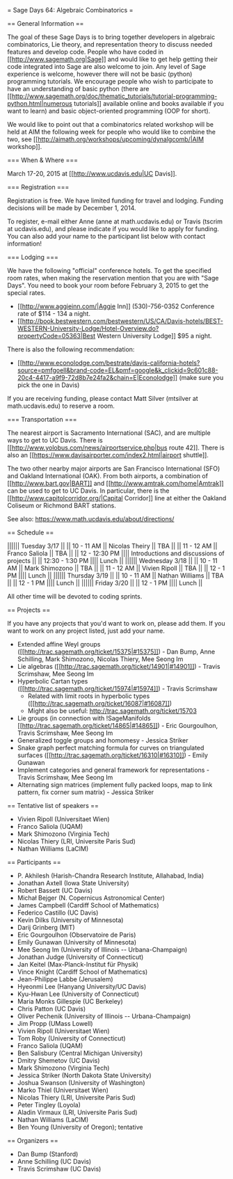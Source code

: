 = Sage Days 64: Algebraic Combinatorics =

== General Information ==

The goal of these Sage Days is to bring together developers in algebraic combinatorics, Lie theory, and representation theory
to discuss needed features and develop code. People who have coded in [[http://www.sagemath.org|Sage]] and would like to get help getting their
code integrated into Sage are also welcome to join.
Any level of Sage experience is welcome, however there will not be basic (python) programming tutorials. We encourage people who wish to participate to have an understanding of basic python (there are [[http://www.sagemath.org/doc/thematic_tutorials/tutorial-programming-python.html|numerous tutorials]] available online and books available if you want to learn) and basic object-oriented programming (OOP for short).

We would like to point out that a combinatorics related workshop will be held at AIM the following week for people who would like to combine the two, see [[http://aimath.org/workshops/upcoming/dynalgcomb/|AIM workshop]].

=== When & Where ===

March 17-20, 2015 at [[http://www.ucdavis.edu|UC Davis]].

=== Registration ===

Registration is free. We have limited funding for travel and lodging. Funding decisions will be made by December 1, 2014.

To register, e-mail either Anne (anne at math.ucdavis.edu) or Travis (tscrim at ucdavis.edu), and please indicate if you would like to apply for funding. You can also add your name to the participant list below with contact information!

=== Lodging ===

We have the following "official" conference hotels. To get the specified room rates, when making the reservation mention that you are with "Sage Days".
You need to book your room before February 3, 2015 to get the special rates.

 * [[http://www.aggieinn.com/|Aggie Inn]] (530)-756-0352 Conference rate of $114 - 134 a night.
 * [[http://book.bestwestern.com/bestwestern/US/CA/Davis-hotels/BEST-WESTERN-University-Lodge/Hotel-Overview.do?propertyCode=05363|Best Western University Lodge]] $95 a night.

There is also the following recommendation:

 * [[http://www.econolodge.com/bestrate/davis-california-hotels?source=pmfgoell&brand-code=EL&pmf=google&k_clickid=9c601c88-20c4-4417-a9f9-72d8b7e24fa2&chain=E|Econolodge]] (make sure you pick the one in Davis)

If you are receiving funding, please contact Matt Silver (mtsilver at math.ucdavis.edu) to reserve a room.

=== Transportation ===

The nearest airport is Sacramento International (SAC), and are multiple ways to get to UC Davis. There is [[http://www.yolobus.com/news/airportservice.php|bus route 42]]. There is also an [[https://www.davisairporter.com/index2.html|airport shuttle]].

The two other nearby major airports are San Francisco International (SFO) and Oakland International (OAK). From both airports, a combination of [[http://www.bart.gov|BART]] and [[http://www.amtrak.com/home|Amtrak]] can be used to get to UC Davis. In particular, there is the [[http://www.capitolcorridor.org/|Capital Corridor]] line at either the Oakland Coliseum or Richmond BART stations.

See also: https://www.math.ucdavis.edu/about/directions/

== Schedule ==

|||||| Tuesday 3/17 ||
|| 10 - 11 AM || Nicolas Theiry || TBA ||
|| 11 - 12 AM || Franco Saliola || TBA ||
|| 12 - 12:30 PM |||| Introductions and discussions of projects ||
|| 12:30 - 1:30 PM |||| Lunch ||
|||||| Wednesday 3/18 ||
|| 10 - 11 AM || Mark Shimozono || TBA ||
|| 11 - 12 AM || Vivien Ripoll || TBA ||
|| 12 - 1 PM |||| Lunch ||
|||||| Thursday 3/19 ||
|| 10 - 11 AM || Nathan Williams || TBA ||
|| 12 - 1 PM |||| Lunch ||
|||||| Friday 3/20 ||
|| 12 - 1 PM |||| Lunch ||

All other time will be devoted to coding sprints.

== Projects ==

If you have any projects that you'd want to work on, please add them. If you want to work on any project listed, just add your name.

 * Extended affine Weyl groups ([[http://trac.sagemath.org/ticket/15375|#15375]]) - Dan Bump, Anne Schilling, Mark Shimozono, Nicolas Thiery, Mee Seong Im
 * Lie algebras ([[http://trac.sagemath.org/ticket/14901|#14901]]) - Travis Scrimshaw, Mee Seong Im
 * Hyperbolic Cartan types ([[http://trac.sagemath.org/ticket/15974|#15974]]) - Travis Scrimshaw
   * Related with limit roots in hyperbolic types ([[http://trac.sagemath.org/ticket/16087|#16087]])
   * Might also be useful: http://trac.sagemath.org/ticket/15703
 * Lie groups (in connection with !SageManifolds [[http://trac.sagemath.org/ticket/14865|#14865]]) - Eric Gourgoulhon, Travis Scrimshaw, Mee Seong Im
 * Generalized toggle groups and homomesy - Jessica Striker
 * Snake graph perfect matching formula for curves on triangulated surfaces ([[http://trac.sagemath.org/ticket/16310|#16310]]) - Emily Gunawan
 * Implement categories and general framework for representations - Travis Scrimshaw, Mee Seong Im
 * Alternating sign matrices (implement fully packed loops, map to link pattern, fix corner sum matrix) - Jessica Striker

== Tentative list of speakers ==

 * Vivien Ripoll (Universitaet Wien)
 * Franco Saliola (UQAM)
 * Mark Shimozono (Virginia Tech)
 * Nicolas Thiery (LRI, Universite Paris Sud)
 * Nathan Williams (LaCIM)

== Participants ==

 * P. Akhilesh (Harish-Chandra Research Institute, Allahabad, India)
 * Jonathan Axtell (Iowa State University)
 * Robert Bassett (UC Davis)
 * Michał Bejger (N. Copernicus Astronomical Center) 
 * James Campbell (Cardiff School of Mathematics)
 * Federico Castillo (UC Davis)
 * Kevin Dilks (University of Minnesota)
 * Darij Grinberg (MIT)
 * Eric Gourgoulhon (Observatoire de Paris)
 * Emily Gunawan (University of Minnesota)
 * Mee Seong Im (University of Illinois -- Urbana-Champaign)
 * Jonathan Judge (University of Connecticut)
 * Jan Keitel (Max-Planck-Institut für Physik)
 * Vince Knight (Cardiff School of Mathematics)
 * Jean-Philippe Labbe (Jerusalem)
 * Hyeonmi Lee (Hanyang University/UC Davis)
 * Kyu-Hwan Lee (University of Connecticut)
 * Maria Monks Gillespie (UC Berkeley)
 * Chris Patton (UC Davis)
 * Oliver Pechenik (University of Illinois -- Urbana-Champaign)
 * Jim Propp (UMass Lowell)
 * Vivien Ripoll (Universitaet Wien)
 * Tom Roby (University of Connecticut)
 * Franco Saliola (UQAM)
 * Ben Salisbury (Central Michigan University)
 * Dmitry Shemetov (UC Davis)
 * Mark Shimozono (Virginia Tech)
 * Jessica Striker (North Dakota State University)
 * Joshua Swanson (University of Washington)
 * Marko Thiel (Universitaet Wien)
 * Nicolas Thiery (LRI, Universite Paris Sud)
 * Peter Tingley (Loyola)
 * Aladin Virmaux (LRI, Universite Paris Sud)
 * Nathan Williams (LaCIM)
 * Ben Young (University of Oregon); tentative

== Organizers ==

 * Dan Bump (Stanford)
 * Anne Schilling (UC Davis)
 * Travis Scrimshaw (UC Davis)
